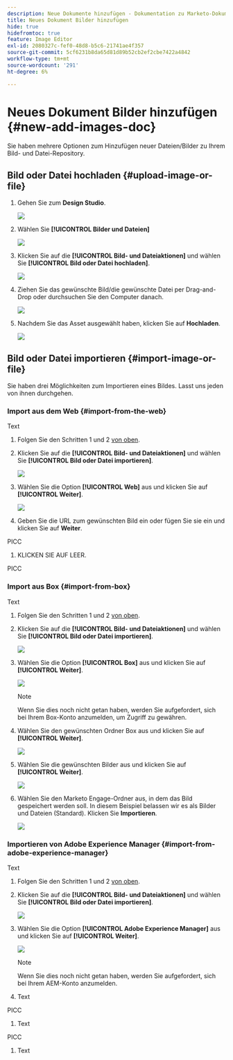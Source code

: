 ```yaml
---
description: Neue Dokumente hinzufügen - Dokumentation zu Marketo-Dokumenten - Produktdokumentation
title: Neues Dokument Bilder hinzufügen
hide: true
hidefromtoc: true
feature: Image Editor
exl-id: 2080327c-fef0-48d8-b5c6-21741ae4f357
source-git-commit: 5cf6231b8da65d81d89b52cb2ef2cbe7422a4842
workflow-type: tm+mt
source-wordcount: '291'
ht-degree: 6%

---
```


# Neues Dokument Bilder hinzufügen {#new-add-images-doc}

Sie haben mehrere Optionen zum Hinzufügen neuer Dateien/Bilder zu Ihrem Bild- und Datei-Repository.

## Bild oder Datei hochladen {#upload-image-or-file}

1. Gehen Sie zum **Design Studio**.

   ![](assets/add-images-and-files-to-marketo-1.png)

1. Wählen Sie **[!UICONTROL Bilder und Dateien]**

   ![](assets/add-images-and-files-to-marketo-2.png)

1. Klicken Sie auf die **[!UICONTROL Bild- und Dateiaktionen]** und wählen Sie **[!UICONTROL Bild oder Datei hochladen]**.

   ![](assets/add-images-and-files-to-marketo-3.png)

1. Ziehen Sie das gewünschte Bild/die gewünschte Datei per Drag-and-Drop oder durchsuchen Sie den Computer danach.

   ![](assets/add-images-and-files-to-marketo-4.png)

1. Nachdem Sie das Asset ausgewählt haben, klicken Sie auf **Hochladen**.

   ![](assets/add-images-and-files-to-marketo-5.png)

## Bild oder Datei importieren {#import-image-or-file}

Sie haben drei Möglichkeiten zum Importieren eines Bildes. Lasst uns jeden von ihnen durchgehen.

### Import aus dem Web {#import-from-the-web}

Text

1. Folgen Sie den Schritten 1 und 2 [von oben](#upload-image-or-file).

1. Klicken Sie auf die **[!UICONTROL Bild- und Dateiaktionen]** und wählen Sie **[!UICONTROL Bild oder Datei importieren]**.

   ![](assets/add-images-and-files-to-marketo-6.png)

1. Wählen Sie die Option **[!UICONTROL Web]** aus und klicken Sie auf **[!UICONTROL Weiter]**.

   ![](assets/add-images-and-files-to-marketo-7.png)

1. Geben Sie die URL zum gewünschten Bild ein oder fügen Sie sie ein und klicken Sie auf **Weiter**.

PICC

1. KLICKEN SIE AUF LEER.

PICC

### Import aus Box {#import-from-box}

Text

1. Folgen Sie den Schritten 1 und 2 [von oben](#upload-image-or-file).

1. Klicken Sie auf die **[!UICONTROL Bild- und Dateiaktionen]** und wählen Sie **[!UICONTROL Bild oder Datei importieren]**.

   ![](assets/add-images-and-files-to-marketo-10.png)

1. Wählen Sie die Option **[!UICONTROL Box]** aus und klicken Sie auf **[!UICONTROL Weiter]**.

   ![](assets/add-images-and-files-to-marketo-11.png)

   >[!NOTE]
   >
   >Wenn Sie dies noch nicht getan haben, werden Sie aufgefordert, sich bei Ihrem Box-Konto anzumelden, um Zugriff zu gewähren.

1. Wählen Sie den gewünschten Ordner Box aus und klicken Sie auf **[!UICONTROL Weiter]**.

   ![](assets/add-images-and-files-to-marketo-12.png)

1. Wählen Sie die gewünschten Bilder aus und klicken Sie auf **[!UICONTROL Weiter]**.

   ![](assets/add-images-and-files-to-marketo-13.png)

1. Wählen Sie den Marketo Engage-Ordner aus, in dem das Bild gespeichert werden soll. In diesem Beispiel belassen wir es als Bilder und Dateien (Standard). Klicken Sie **Importieren**.

   ![](assets/add-images-and-files-to-marketo-14.png)

### Importieren von Adobe Experience Manager {#import-from-adobe-experience-manager}

Text

1. Folgen Sie den Schritten 1 und 2 [von oben](#upload-image-or-file).

1. Klicken Sie auf die **[!UICONTROL Bild- und Dateiaktionen]** und wählen Sie **[!UICONTROL Bild oder Datei importieren]**.

   ![](assets/add-images-and-files-to-marketo-15.png)

1. Wählen Sie die Option **[!UICONTROL Adobe Experience Manager]** aus und klicken Sie auf **[!UICONTROL Weiter]**.

   ![](assets/add-images-and-files-to-marketo-16.png)

   >[!NOTE]
   >
   >Wenn Sie dies noch nicht getan haben, werden Sie aufgefordert, sich bei Ihrem AEM-Konto anzumelden.

1. Text

PICC

1. Text

PICC

1. Text
